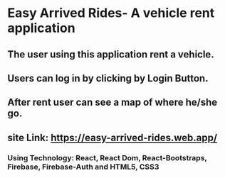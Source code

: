 

# Easy Arrived Rides- A vehicle rent application
## The user using this application rent a vehicle.
## Users can log in by clicking by Login Button. 
## After rent user can see a map of where he/she go.
## site Link: https://easy-arrived-rides.web.app/
### Using Technology: React, React Dom, React-Bootstraps, Firebase, Firebase-Auth and HTML5, CSS3
